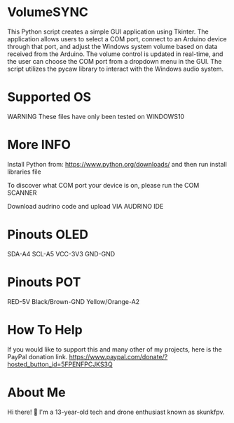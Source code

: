 # VolumeSYNC
This Python script creates a simple GUI application using Tkinter. The application allows users to select a COM port, connect to an Arduino device through that port, and adjust the Windows system volume based on data received from the Arduino. The volume control is updated in real-time, and the user can choose the COM port from a dropdown menu in the GUI. The script utilizes the pycaw library to interact with the Windows audio system.
# Supported OS
WARNING
These files have only been tested on WINDOWS10
# More INFO
Install Python from: https://www.python.org/downloads/ and then run install libraries file

To discover what COM port your device is on, please run the COM SCANNER

Download audrino code and upload VIA AUDRINO IDE
# Pinouts OLED
SDA-A4
SCL-A5
VCC-3V3
GND-GND
# Pinouts POT
RED-5V
Black/Brown-GND
Yellow/Orange-A2

# How To Help
If you would like to support this and many other of my projects, here is the PayPal donation link.
https://www.paypal.com/donate/?hosted_button_id=5FPENFPCJKS3Q

# About Me
Hi there! 👋 I'm a 13-year-old tech and drone enthusiast known as skunkfpv.
